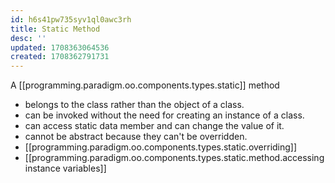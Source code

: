 ```yaml
---
id: h6s41pw735syv1ql0awc3rh
title: Static Method
desc: ''
updated: 1708363064536
created: 1708362791731
---
```


A [[programming.paradigm.oo.components.types.static]] method

- belongs to the class rather than the object of a class.
- can be invoked without the need for creating an instance of a class.
- can access static data member and can change the value of it.
- cannot be abstract because they can't be overridden.
- [[programming.paradigm.oo.components.types.static.overriding]]
- [[programming.paradigm.oo.components.types.static.method.accessing instance variables]]
